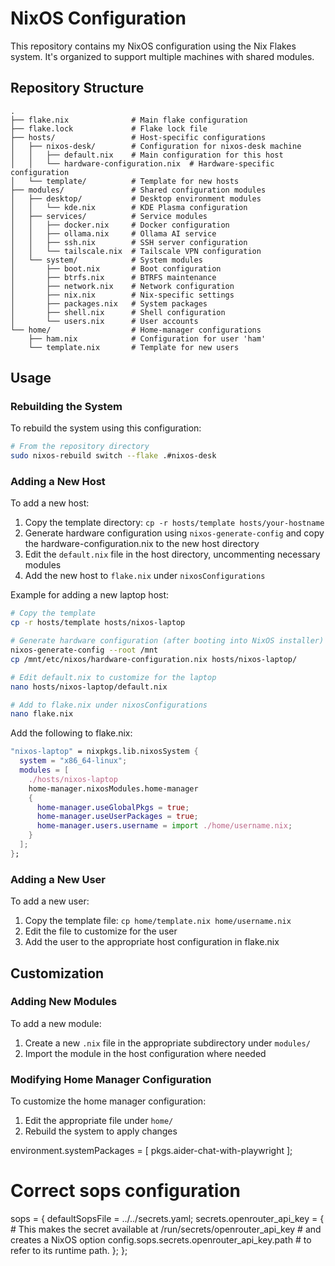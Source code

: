 # NixOS Configuration

This repository contains my NixOS configuration using the Nix Flakes system. It's organized to support multiple machines with shared modules.

## Repository Structure

```
.
├── flake.nix              # Main flake configuration
├── flake.lock             # Flake lock file
├── hosts/                 # Host-specific configurations
│   ├── nixos-desk/        # Configuration for nixos-desk machine
│   │   ├── default.nix    # Main configuration for this host
│   │   └── hardware-configuration.nix  # Hardware-specific configuration
│   └── template/          # Template for new hosts
├── modules/               # Shared configuration modules
│   ├── desktop/           # Desktop environment modules
│   │   └── kde.nix        # KDE Plasma configuration
│   ├── services/          # Service modules
│   │   ├── docker.nix     # Docker configuration
│   │   ├── ollama.nix     # Ollama AI service
│   │   ├── ssh.nix        # SSH server configuration
│   │   └── tailscale.nix  # Tailscale VPN configuration
│   └── system/            # System modules
│       ├── boot.nix       # Boot configuration
│       ├── btrfs.nix      # BTRFS maintenance
│       ├── network.nix    # Network configuration
│       ├── nix.nix        # Nix-specific settings
│       ├── packages.nix   # System packages
│       ├── shell.nix      # Shell configuration
│       └── users.nix      # User accounts
└── home/                  # Home-manager configurations
    ├── ham.nix            # Configuration for user 'ham'
    └── template.nix       # Template for new users
```

## Usage

### Rebuilding the System

To rebuild the system using this configuration:

```bash
# From the repository directory
sudo nixos-rebuild switch --flake .#nixos-desk
```

### Adding a New Host

To add a new host:

1. Copy the template directory: `cp -r hosts/template hosts/your-hostname`
2. Generate hardware configuration using `nixos-generate-config` and copy the hardware-configuration.nix to the new host directory
3. Edit the `default.nix` file in the host directory, uncommenting necessary modules
4. Add the new host to `flake.nix` under `nixosConfigurations`

Example for adding a new laptop host:

```bash
# Copy the template
cp -r hosts/template hosts/nixos-laptop

# Generate hardware configuration (after booting into NixOS installer)
nixos-generate-config --root /mnt
cp /mnt/etc/nixos/hardware-configuration.nix hosts/nixos-laptop/

# Edit default.nix to customize for the laptop
nano hosts/nixos-laptop/default.nix

# Add to flake.nix under nixosConfigurations
nano flake.nix
```

Add the following to flake.nix:

```nix
"nixos-laptop" = nixpkgs.lib.nixosSystem {
  system = "x86_64-linux";
  modules = [
    ./hosts/nixos-laptop
    home-manager.nixosModules.home-manager
    {
      home-manager.useGlobalPkgs = true;
      home-manager.useUserPackages = true;
      home-manager.users.username = import ./home/username.nix;
    }
  ];
};
```

### Adding a New User

To add a new user:

1. Copy the template file: `cp home/template.nix home/username.nix`
2. Edit the file to customize for the user
3. Add the user to the appropriate host configuration in flake.nix

## Customization

### Adding New Modules

To add a new module:

1. Create a new `.nix` file in the appropriate subdirectory under `modules/`
2. Import the module in the host configuration where needed

### Modifying Home Manager Configuration

To customize the home manager configuration:

1. Edit the appropriate file under `home/`
2. Rebuild the system to apply changes


  environment.systemPackages = [
    pkgs.aider-chat-with-playwright
  ];

  # Correct sops configuration
  sops = {
    defaultSopsFile = ../../secrets.yaml;
    secrets.openrouter_api_key = {
      # This makes the secret available at /run/secrets/openrouter_api_key
      # and creates a NixOS option config.sops.secrets.openrouter_api_key.path
      # to refer to its runtime path.
    };
  };